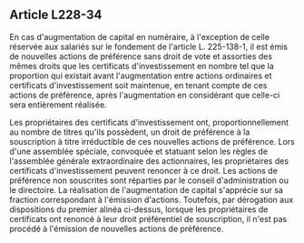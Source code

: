 Article L228-34
----
En cas d'augmentation de capital en numéraire, à l'exception de celle réservée
aux salariés sur le fondement de l'article L. 225-138-1, il est émis de
nouvelles actions de préférence sans droit de vote et assorties des mêmes droits
que les certificats d'investissement en nombre tel que la proportion qui
existait avant l'augmentation entre actions ordinaires et certificats
d'investissement soit maintenue, en tenant compte de ces actions de préférence,
après l'augmentation en considérant que celle-ci sera entièrement réalisée.

Les propriétaires des certificats d'investissement ont, proportionnellement au
nombre de titres qu'ils possèdent, un droit de préférence à la souscription à
titre irréductible de ces nouvelles actions de préférence. Lors d'une assemblée
spéciale, convoquée et statuant selon les règles de l'assemblée générale
extraordinaire des actionnaires, les propriétaires des certificats
d'investissement peuvent renoncer à ce droit. Les actions de préférence non
souscrites sont réparties par le conseil d'administration ou le directoire. La
réalisation de l'augmentation de capital s'apprécie sur sa fraction
correspondant à l'émission d'actions. Toutefois, par dérogation aux dispositions
du premier alinéa ci-dessus, lorsque les propriétaires de certificats ont
renoncé à leur droit préférentiel de souscription, il n'est pas procédé à
l'émission de nouvelles actions de préférence.
